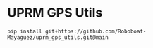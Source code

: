 # UPRM GPS Utils

```
pip install git+https://github.com/Roboboat-Mayaguez/uprm_gps_utils.git@main
```
